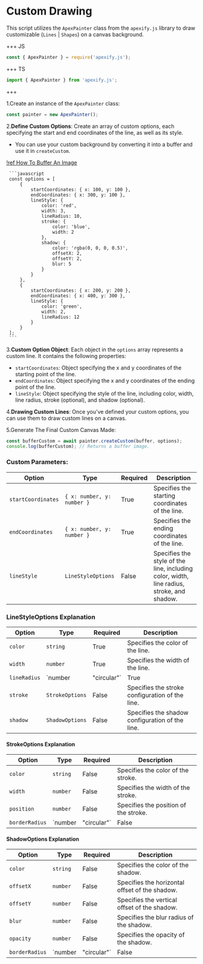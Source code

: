# Custom Drawing

This script utilizes the `ApexPainter` class from the `apexify.js` library to draw customizable (`Lines` | `Shapes`)  on a canvas background.

+++ JS

```javascript
const { ApexPainter } = require('apexify.js'); 
```

+++ TS

```typescript
import { ApexPainter } from 'apexify.js'; 
```

+++

1.Create an instance of the `ApexPainter` class:

```javascript
const painter = new ApexPainter();
```

2.**Define Custom Options**: Create an array of custom options, each specifying the start and end coordinates of the line, as well as its style.

- You can use your custom background by converting it into a buffer and use it in `createCustom`.

[!ref How To Buffer An Image](../Image-Enhancement/Buffer.md)

     ```javascript
     const options = [
         {
             startCoordinates: { x: 100, y: 100 },
             endCoordinates: { x: 300, y: 100 },
             lineStyle: {
                 color: 'red',
                 width: 3,
                 lineRadius: 10,
                 stroke: {
                     color: 'blue',
                     width: 2
                 },
                 shadow: {
                     color: 'rgba(0, 0, 0, 0.5)',
                     offsetX: 2,
                     offsetY: 2,
                     blur: 5
                 }
             }
         },
         {
             startCoordinates: { x: 200, y: 200 },
             endCoordinates: { x: 400, y: 300 },
             lineStyle: {
                 color: 'green',
                 width: 2,
                 lineRadius: 12
             }
         }
     ];
     ```

3.**Custom Option Object**: Each object in the `options` array represents a custom line. It contains the following properties:

- `startCoordinates`: Object specifying the x and y coordinates of the starting point of the line.
- `endCoordinates`: Object specifying the x and y coordinates of the ending point of the line.
- `lineStyle`: Object specifying the style of the line, including color, width, line radius, stroke (optional), and shadow (optional).

4.**Drawing Custom Lines**: Once you've defined your custom options, you can use them to draw custom lines on a canvas.

5.Generate The Final Custom Canvas Made:

```javascript
const bufferCustom = await painter.createCustom(buffer, options);
console.log(bufferCustom); // Returns a buffer image.
```

### Custom Parameters:

| Option             | Type                      | Required   | Description                                                                               |
| ------------------ | ------------------------- | ---------- | ----------------------------------------------------------------------------------------- |
| `startCoordinates`| `{ x: number, y: number }`| True       | Specifies the starting coordinates of the line.                                            |
| `endCoordinates`  | `{ x: number, y: number }`| True       | Specifies the ending coordinates of the line.                                              |
| `lineStyle`        | `LineStyleOptions`        | False       | Specifies the style of the line, including color, width, line radius, stroke, and shadow.|

### LineStyleOptions Explanation

| Option         | Type                      | Required   | Description                                                                               |
| -------------- | ------------------------- | ---------- | ----------------------------------------------------------------------------------------- |
| `color`        | `string`                  | True       | Specifies the color of the line.                                                           |
| `width`        | `number`                  | True       | Specifies the width of the line.                                                           |
| `lineRadius`   | `number | "circular"`    | True       | Specifies the radius of curvature for the line. Can be a number or "circular".             |
| `stroke`       | `StrokeOptions`           | False      | Specifies the stroke configuration of the line.                                             |
| `shadow`       | `ShadowOptions`           | False      | Specifies the shadow configuration of the line.                                             |

#### StrokeOptions Explanation

| Option         | Type                      | Required   | Description                                                                               |
| -------------- | ------------------------- | ---------- | ----------------------------------------------------------------------------------------- |
| `color`        | `string`                  | False      | Specifies the color of the stroke.                                                         |
| `width`        | `number`                  | False      | Specifies the width of the stroke.                                                         |
| `position`     | `number`                  | False      | Specifies the position of the stroke.                                                      |
| `borderRadius` | `number | "circular"`    | False      | Specifies the border radius of the stroke. Can be a number or "circular".                  |

#### ShadowOptions Explanation

| Option         | Type                      | Required   | Description                                                                               |
| -------------- | ------------------------- | ---------- | ----------------------------------------------------------------------------------------- |
| `color`        | `string`                  | False      | Specifies the color of the shadow.                                                         |
| `offsetX`      | `number`                  | False      | Specifies the horizontal offset of the shadow.                                             |
| `offsetY`      | `number`                  | False      | Specifies the vertical offset of the shadow.                                               |
| `blur`         | `number`                  | False      | Specifies the blur radius of the shadow.                                                   |
| `opacity`      | `number`                  | False      | Specifies the opacity of the shadow.                                                        |
| `borderRadius` | `number | "circular"`    | False      | Specifies the border radius of the shadow. Can be a number or "circular".                   |
